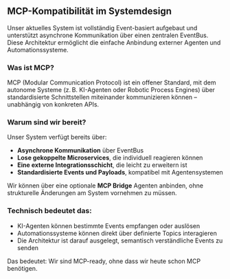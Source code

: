 ## MCP-Kompatibilität im Systemdesign

Unser aktuelles System ist vollständig Event-basiert aufgebaut und unterstützt asynchrone Kommunikation über einen zentralen EventBus. Diese Architektur ermöglicht die einfache Anbindung externer Agenten und Automationssysteme.

### Was ist MCP?

MCP (Modular Communication Protocol) ist ein offener Standard, mit dem autonome Systeme (z. B. KI-Agenten oder Robotic Process Engines) über standardisierte Schnittstellen miteinander kommunizieren können – unabhängig von konkreten APIs.

### Warum sind wir bereit?

Unser System verfügt bereits über:
- **Asynchrone Kommunikation** über EventBus
- **Lose gekoppelte Microservices**, die individuell reagieren können
- **Eine externe Integrationsschicht**, die leicht zu erweitern ist
- **Standardisierte Events und Payloads**, kompatibel mit Agentensystemen

Wir können über eine optionale **MCP Bridge** Agenten anbinden, ohne strukturelle Änderungen am System vornehmen zu müssen.

### Technisch bedeutet das:
- KI-Agenten können bestimmte Events empfangen oder auslösen
- Automationssysteme können direkt über definierte Topics interagieren
- Die Architektur ist darauf ausgelegt, semantisch verständliche Events zu senden

Das bedeutet: Wir sind MCP-ready, ohne dass wir heute schon MCP benötigen.